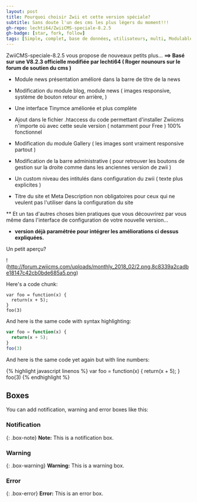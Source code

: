 ```yaml
---
layout: post
title: Pourquoi choisir Zwii et cette version spéciale?
subtitle: Sans doute l'un des cms les plus légers du moment!!!
gh-repo: lechti64/ZwiiCMS-speciale-8.2.5
gh-badge: [star, fork, follow]
tags: [Simple, complet, base de données, utilisateurs, multi, Modulable, Gestionnaire de fichiers]
---
```


ZwiiCMS-speciale-8.2.5 vous propose de nouveaux petits plus...
**==> Basé sur une V8.2.3 officielle modifiée par lechti64  ( Roger nounours sur le forum de soutien du cms )**

*  Module news présentation amélioré dans la barre de titre de la news

*  Modification du module blog, module news ( images responsive, système de bouton retour en arrière,  )

*  Une interface Tinymce améliorée et plus complète

*  Ajout dans le fichier .htaccess du code permettant d'installer Zwiicms n'importe où avec cette seule version ( notamment pour Free ) 100% fonctionnel

*  Modification du module Gallery ( les images sont vraiment responsive partout )

*  Modification de la barre administrative ( pour retrouver les boutons de gestion sur la droite comme dans les anciennes version de zwii )

*  Un custom niveau des intitulés dans configuration du zwii ( texte plus explicites )

*  Titre du site et Meta Description non obligatoires pour ceux qui ne veulent pas l'utiliser dans la configuration du site

**  Et un tas d'autres choses bien pratiques que vous découvrirez par vous même dans l'interface de configuration de votre nouvelle version...

*  **version déjà paramétrée pour intégrer les améliorations ci dessus expliquées.**


Un petit aperçu?

!(http://forum.zwiicms.com/uploads/monthly_2018_02/2.png.8c8339a2cadbe18147c42cb0bde685a5.png)

Here's a code chunk:

~~~
var foo = function(x) {
  return(x + 5);
}
foo(3)
~~~

And here is the same code with syntax highlighting:

```javascript
var foo = function(x) {
  return(x + 5);
}
foo(3)
```

And here is the same code yet again but with line numbers:

{% highlight javascript linenos %}
var foo = function(x) {
  return(x + 5);
}
foo(3)
{% endhighlight %}

## Boxes
You can add notification, warning and error boxes like this:

### Notification

{: .box-note}
**Note:** This is a notification box.

### Warning

{: .box-warning}
**Warning:** This is a warning box.

### Error

{: .box-error}
**Error:** This is an error box.
